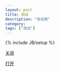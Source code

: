 ```yaml
---
layout: post
title: 测试
description: "测试用"
category: 
tags: ["测试"]
---
```


{% include JB/setup %}

<a onclick="closeWindow();" href="javascript:void(0)">关闭</a>

<a href="fungame://ifungame.com">打开</a>

<script>
var log = function (msg) {
    $('body').before('<div class="log">' + msg + '</div>');
};
var timeout, t = 1000, hasApp = true;
setTimeout(function () {
    if (hasApp) {
        log('安装了app');
        $('#dl_app').hide();

    } else {
        log('未安装app');
        $('#dl_app').show();
        log('开始强制下载');
        forceDownload();
    }
}, 2000)
function testApp() {
    var t1 = Date.now();
    var ifr = $('<iframe id="ifr"></iframe>')
    ifr.attr('src', 'fungame://ifungame.com/');
    $('body').append(ifr);
    timeout = setTimeout(function () {
        try_to_open_app(t1);
    }, t);
}
function try_to_open_app(t1) {
    var t2 = Date.now();
    if (!t1 || t2 - t1 < t + 200) {
        hasApp = false;
    }
}
testApp();
 </script>
